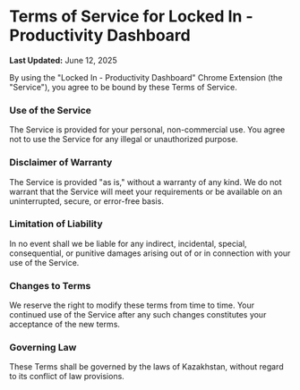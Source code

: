 # Terms of Service for Locked In - Productivity Dashboard

**Last Updated:** June 12, 2025

By using the "Locked In - Productivity Dashboard" Chrome Extension (the "Service"), you agree to be bound by these Terms of Service.

### Use of the Service

The Service is provided for your personal, non-commercial use. You agree not to use the Service for any illegal or unauthorized purpose.

### Disclaimer of Warranty

The Service is provided "as is," without a warranty of any kind. We do not warrant that the Service will meet your requirements or be available on an uninterrupted, secure, or error-free basis.

### Limitation of Liability

In no event shall we be liable for any indirect, incidental, special, consequential, or punitive damages arising out of or in connection with your use of the Service.

### Changes to Terms

We reserve the right to modify these terms from time to time. Your continued use of the Service after any such changes constitutes your acceptance of the new terms.

### Governing Law

These Terms shall be governed by the laws of Kazakhstan, without regard to its conflict of law provisions. 